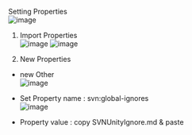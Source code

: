 Setting Properties  
 ![image](https://user-images.githubusercontent.com/11674965/177072036-6ca39a7e-ac33-45fc-998a-f2d2e0ef9172.png)
 
1. Import Properties  
![image](https://user-images.githubusercontent.com/11674965/177072240-24fb9030-c122-4c33-bb7b-7b37714d76e9.png)
![image](https://user-images.githubusercontent.com/11674965/177072185-83268fbe-f571-4dc5-b687-b7e89193c7ec.png)

2. New Properties  
 - new Other  
![image](https://user-images.githubusercontent.com/11674965/177072289-067394cb-227d-4b83-8d50-da4107d4eafc.png)

 - Set Property name : svn:global-ignores  
![image](https://user-images.githubusercontent.com/11674965/177072320-d6b4e630-f6be-47e2-8b05-f1620a411760.png)
 - Property value : copy SVNUnityIgnore.md & paste



